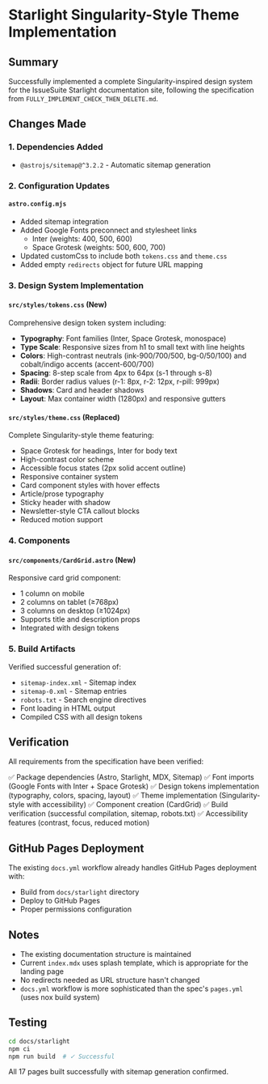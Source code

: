 # Starlight Singularity-Style Theme Implementation

## Summary

Successfully implemented a complete Singularity-inspired design system for the IssueSuite Starlight documentation site, following the specification from `FULLY_IMPLEMENT_CHECK_THEN_DELETE.md`.

## Changes Made

### 1. Dependencies Added
- `@astrojs/sitemap@^3.2.2` - Automatic sitemap generation

### 2. Configuration Updates

#### `astro.config.mjs`
- Added sitemap integration
- Added Google Fonts preconnect and stylesheet links
  - Inter (weights: 400, 500, 600)
  - Space Grotesk (weights: 500, 600, 700)
- Updated customCss to include both `tokens.css` and `theme.css`
- Added empty `redirects` object for future URL mapping

### 3. Design System Implementation

#### `src/styles/tokens.css` (New)
Comprehensive design token system including:
- **Typography**: Font families (Inter, Space Grotesk, monospace)
- **Type Scale**: Responsive sizes from h1 to small text with line heights
- **Colors**: High-contrast neutrals (ink-900/700/500, bg-0/50/100) and cobalt/indigo accents (accent-600/700)
- **Spacing**: 8-step scale from 4px to 64px (s-1 through s-8)
- **Radii**: Border radius values (r-1: 8px, r-2: 12px, r-pill: 999px)
- **Shadows**: Card and header shadows
- **Layout**: Max container width (1280px) and responsive gutters

#### `src/styles/theme.css` (Replaced)
Complete Singularity-style theme featuring:
- Space Grotesk for headings, Inter for body text
- High-contrast color scheme
- Accessible focus states (2px solid accent outline)
- Responsive container system
- Card component styles with hover effects
- Article/prose typography
- Sticky header with shadow
- Newsletter-style CTA callout blocks
- Reduced motion support

### 4. Components

#### `src/components/CardGrid.astro` (New)
Responsive card grid component:
- 1 column on mobile
- 2 columns on tablet (≥768px)
- 3 columns on desktop (≥1024px)
- Supports title and description props
- Integrated with design tokens

### 5. Build Artifacts

Verified successful generation of:
- `sitemap-index.xml` - Sitemap index
- `sitemap-0.xml` - Sitemap entries
- `robots.txt` - Search engine directives
- Font loading in HTML output
- Compiled CSS with all design tokens

## Verification

All requirements from the specification have been verified:

✅ Package dependencies (Astro, Starlight, MDX, Sitemap)
✅ Font imports (Google Fonts with Inter + Space Grotesk)
✅ Design tokens implementation (typography, colors, spacing, layout)
✅ Theme implementation (Singularity-style with accessibility)
✅ Component creation (CardGrid)
✅ Build verification (successful compilation, sitemap, robots.txt)
✅ Accessibility features (contrast, focus, reduced motion)

## GitHub Pages Deployment

The existing `docs.yml` workflow already handles GitHub Pages deployment with:
- Build from `docs/starlight` directory
- Deploy to GitHub Pages
- Proper permissions configuration

## Notes

- The existing documentation structure is maintained
- Current `index.mdx` uses splash template, which is appropriate for the landing page
- No redirects needed as URL structure hasn't changed
- `docs.yml` workflow is more sophisticated than the spec's `pages.yml` (uses nox build system)

## Testing

```bash
cd docs/starlight
npm ci
npm run build  # ✓ Successful
```

All 17 pages built successfully with sitemap generation confirmed.
